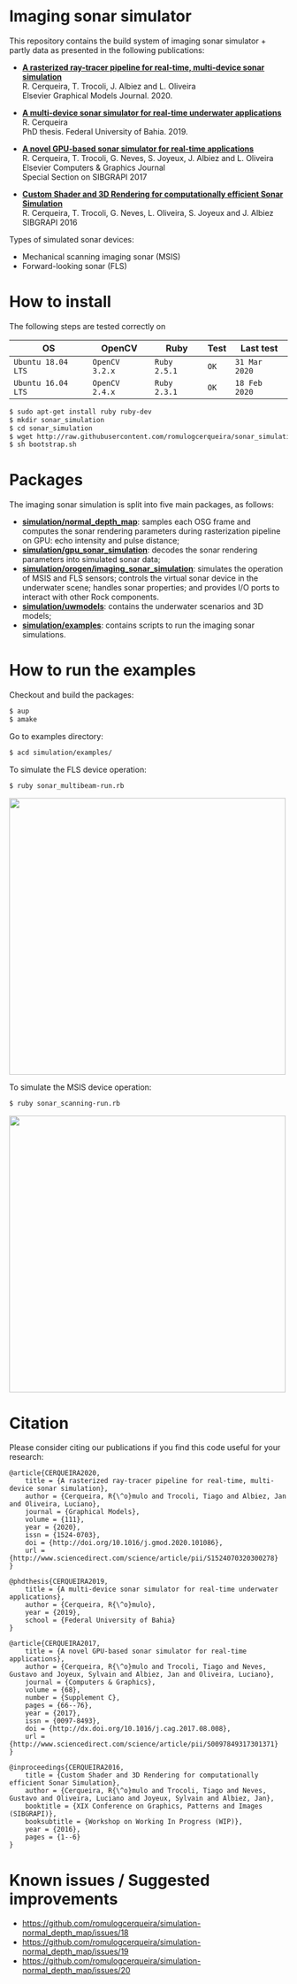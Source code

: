 Imaging sonar simulator
==========================

This repository contains the build system of imaging sonar simulator + partly data as presented in the following publications:

- **[A rasterized ray-tracer pipeline for real-time, multi-device sonar simulation](http://www.sciencedirect.com/science/article/abs/pii/S1524070320300278)** <br>
R. Cerqueira, T. Trocoli, J. Albiez and L. Oliveira<br>
Elsevier Graphical Models Journal. 2020.<br>

- **[A multi-device sonar simulator for real-time underwater applications](http://ivisionlab.ufba.br/doc/thesis/2019/PhD_Thesis_romulo_final.pdf)** <br>
R. Cerqueira<br>
PhD thesis. Federal University of Bahia. 2019. <br>

- **[A novel GPU-based sonar simulator for real-time applications](http://www.sciencedirect.com/science/article/pii/S0097849317301371)** <br>
R. Cerqueira, T. Trocoli, G. Neves, S. Joyeux, J. Albiez and L. Oliveira <br>
Elsevier Computers & Graphics Journal<br>
Special Section on SIBGRAPI 2017 <br>

- **[Custom Shader and 3D Rendering for computationally efficient Sonar Simulation](http://sibgrapi.sid.inpe.br/col/sid.inpe.br/sibgrapi/2016/08.09.11.51/doc/sibgrapi16.pdf)** <br>
R. Cerqueira, T. Trocoli, G. Neves, L. Oliveira, S. Joyeux and J. Albiez <br>
SIBGRAPI 2016 <br>

Types of simulated sonar devices:
- Mechanical scanning imaging sonar (MSIS)
- Forward-looking sonar (FLS)

How to install
==========================

The following steps are tested correctly on

| OS                 | OpenCV            | Ruby          | Test  | Last test       |
|--------------------|-------------------|---------------|-------|-----------------|
| `Ubuntu 18.04 LTS` | `OpenCV 3.2.x`    | `Ruby 2.5.1`  | `OK`  | `31 Mar 2020`   |
| `Ubuntu 16.04 LTS` | `OpenCV 2.4.x`    | `Ruby 2.3.1`  | `OK`  | `18 Feb 2020`   |

```sh
$ sudo apt-get install ruby ruby-dev
$ mkdir sonar_simulation
$ cd sonar_simulation
$ wget http://raw.githubusercontent.com/romulogcerqueira/sonar_simulation/master/bootstrap.sh
$ sh bootstrap.sh
```

Packages
==========================
The imaging sonar simulation is split into five main packages, as follows:
* [**simulation/normal_depth_map**](http://github.com/romulogcerqueira/simulation-normal_depth_map): samples each OSG frame and computes the sonar rendering parameters during rasterization pipeline on GPU: echo intensity and pulse distance;
* [**simulation/gpu_sonar_simulation**](http://github.com/romulogcerqueira/simulation-gpu_sonar_simulation): decodes the sonar rendering parameters into simulated sonar data;
* [**simulation/orogen/imaging_sonar_simulation**](http://github.com/romulogcerqueira/simulation-orogen-imaging_sonar_simulation): simulates the operation of MSIS and FLS sensors; controls the virtual sonar device in the underwater scene; handles sonar properties; and provides I/O ports to interact with other Rock components.
* [**simulation/uwmodels**](http://github.com/romulogcerqueira/simulation-uwmodels): contains the underwater scenarios and 3D models;
* [**simulation/examples**](https://github.com/romulogcerqueira/simulation-examples): contains scripts to run the imaging sonar simulations.

How to run the examples
==========================
Checkout and build the packages:
```sh
$ aup
$ amake
```
Go to examples directory:

```sh
$ acd simulation/examples/
```

To simulate the FLS device operation:
```sh
$ ruby sonar_multibeam-run.rb
```
<img src="./assets/sample_fls.png" width="500">

To simulate the MSIS device operation:
```sh
$ ruby sonar_scanning-run.rb
```
<img src="./assets/sample_msis.png" width="500">

Citation
==========================
Please consider citing our publications if you find this code useful for your research:
```
@article{CERQUEIRA2020,
    title = {A rasterized ray-tracer pipeline for real-time, multi-device sonar simulation},
    author = {Cerqueira, R{\^o}mulo and Trocoli, Tiago and Albiez, Jan and Oliveira, Luciano},
    journal = {Graphical Models},
    volume = {111},
    year = {2020},
    issn = {1524-0703},
    doi = {http://doi.org/10.1016/j.gmod.2020.101086},
    url = {http://www.sciencedirect.com/science/article/pii/S1524070320300278}
}
```

```
@phdthesis{CERQUEIRA2019,
    title = {A multi-device sonar simulator for real-time underwater applications},
    author = {Cerqueira, R{\^o}mulo},
    year = {2019},
    school = {Federal University of Bahia}
}
```

```
@article{CERQUEIRA2017,
    title = {A novel GPU-based sonar simulator for real-time applications},
    author = {Cerqueira, R{\^o}mulo and Trocoli, Tiago and Neves, Gustavo and Joyeux, Sylvain and Albiez, Jan and Oliveira, Luciano},
    journal = {Computers & Graphics},
    volume = {68},
    number = {Supplement C},
    pages = {66--76},
    year = {2017},
    issn = {0097-8493},
    doi = {http://dx.doi.org/10.1016/j.cag.2017.08.008},
    url = {http://www.sciencedirect.com/science/article/pii/S0097849317301371}
}
```
```
@inproceedings{CERQUEIRA2016,
    title = {Custom Shader and 3D Rendering for computationally efficient Sonar Simulation},
    author = {Cerqueira, R{\^o}mulo and Trocoli, Tiago and Neves, Gustavo and Oliveira, Luciano and Joyeux, Sylvain and Albiez, Jan},
    booktitle = {XIX Conference on Graphics, Patterns and Images (SIBGRAPI)},
    booksubtitle = {Workshop on Working In Progress (WIP)},
    year = {2016},
    pages = {1--6}
}
```

Known issues / Suggested improvements
==========================
- https://github.com/romulogcerqueira/simulation-normal_depth_map/issues/18
- https://github.com/romulogcerqueira/simulation-normal_depth_map/issues/19
- https://github.com/romulogcerqueira/simulation-normal_depth_map/issues/20
